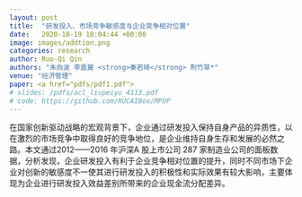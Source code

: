 ```yaml
---
layout: post
title:  "研发投入、市场竞争敏感度与企业竞争相对位置"
date:   2020-10-19 18:04:44 +00:00
image: images/addtion.png
categories: research
author: Ruo-Qi Qin
authors: "朱向波 李震翼 <strong>秦若琦</strong> 荆竹翠*"
venue: "经济管理"
paper: <a href="pdfs/pdf1.pdf">
# slides: /pdfs/acl_liupeiyu_4113.pdf
# code: https://github.com/RUCAIBox/MPOP
---
```

在国家创新驱动战略的宏观背景下，企业通过研发投入保持自身产品的异质性，以在激烈的市场竞争中取得良好的竞争地位，是企业维持自身生存和发展的必然之路。本文通过2012——2016 年沪深A 股上市公司 287 家制造业公司的面板数据，分析发现，企业研发投入有利于企业竞争相对位置的提升，同时不同市场下企业对创新的敏感度不一使其进行研发投入的积极性和实际效果有较大影响，主要体现为企业进行研发投入效益差别所带来的企业现金流分配差异。